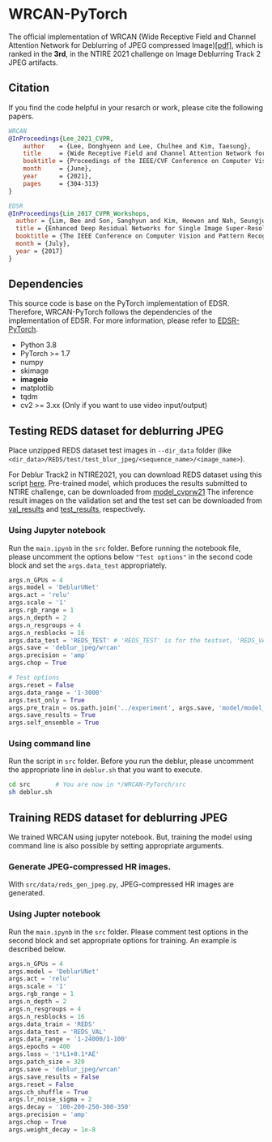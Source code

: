 # WRCAN-PyTorch

The official implementation of WRCAN (Wide Receptive Field and Channel Attention Network for Deblurring of JPEG compressed Image)[[pdf]](https://openaccess.thecvf.com/content/CVPR2021W/NTIRE/papers/Lee_Wide_Receptive_Field_and_Channel_Attention_Network_for_JPEG_Compressed_CVPRW_2021_paper.pdf), which is ranked in the **3rd**, in the NTIRE 2021 challenge on Image Deblurring Track 2 JPEG artifacts.

## Citation
If you find the code helpful in your resarch or work, please cite the following papers.
<!-- paper 정보 추가 (TBA) -->

```bib
WRCAN
@InProceedings{Lee_2021_CVPR,
    author    = {Lee, Donghyeon and Lee, Chulhee and Kim, Taesung},
    title     = {Wide Receptive Field and Channel Attention Network for JPEG Compressed Image Deblurring},
    booktitle = {Proceedings of the IEEE/CVF Conference on Computer Vision and Pattern Recognition (CVPR) Workshops},
    month     = {June},
    year      = {2021},
    pages     = {304-313}
}

EDSR
@InProceedings{Lim_2017_CVPR_Workshops,
  author = {Lim, Bee and Son, Sanghyun and Kim, Heewon and Nah, Seungjun and Lee, Kyoung Mu},
  title = {Enhanced Deep Residual Networks for Single Image Super-Resolution},
  booktitle = {The IEEE Conference on Computer Vision and Pattern Recognition (CVPR) Workshops},
  month = {July},
  year = {2017}
}
```

## Dependencies
This source code is base on the PyTorch implementation of EDSR. 
Therefore, WRCAN-PyTorch follows the dependencies of the implementation of EDSR. 
For more information, please refer to [EDSR-PyTorch](https://github.com/sanghyun-son/EDSR-PyTorch).

* Python 3.8
* PyTorch >= 1.7
* numpy
* skimage
* **imageio**
* matplotlib
* tqdm
* cv2 >= 3.xx (Only if you want to use video input/output)

## Testing REDS dataset for deblurring JPEG
Place unzipped REDS dataset test images in ``--dir_data`` folder (like ``<dir_data>/REDS/test/test_blur_jpeg/<sequence_name>/<image_name>``). 

For Deblur Track2 in NTIRE2021, you can download REDS dataset using this script [here](https://gist.github.com/SeungjunNah/b10d369b92840cb8dd2118dd4f41d643).
Pre-trained model, which produces the results submitted to NTIRE challenge, can be downloaded from [model_cvprw21](https://www.dropbox.com/s/kz7tppzspgkhzux/model_best_patch320_epoch374.pt?dl=0)
The inference result images on the validation set and the test set can be downloaded from [val_results](https://www.dropbox.com/s/vqgzqunxn13ulnv/submission-REDS_VAL_20210320_08-42.tar.gz?dl=0) and [test_results](https://www.dropbox.com/s/t4iwefp71bobqbv/submission-REDS_TEST_20210320_08-59.tar.gz?dl=0), respectively.

### Using Jupyter notebook
Run the ``main.ipynb`` in the ``src`` folder. 
Before running the notebook file, please uncomment the options below ```"Test options"``` in the second code block and set the ``args.data_test`` appropriately.
```python
args.n_GPUs = 4
args.model = 'DeblurUNet'
args.act = 'relu'
args.scale = '1'
args.rgb_range = 1
args.n_depth = 2
args.n_resgroups = 4
args.n_resblocks = 16
args.data_test = 'REDS_TEST' # 'REDS_TEST' is for the testset, 'REDS_VAL' is for the validation set.
args.save = 'deblur_jpeg/wrcan'
args.precision = 'amp'
args.chop = True

# Test options
args.reset = False
args.data_range = '1-3000'
args.test_only = True
args.pre_train = os.path.join('../experiment', args.save, 'model/model_best_patch320_epoch374.pt')
args.save_results = True
args.self_ensemble = True
```

### Using command line
Run the script in ``src`` folder. 
Before you run the deblur, please uncomment the appropriate line in ```deblur.sh``` that you want to execute.
```bash
cd src       # You are now in */WRCAN-PyTorch/src
sh deblur.sh
```
## Training REDS dataset for deblurring JPEG
We trained WRCAN using jupyter notebook. 
But, training the model using command line is also possible by setting appropriate arguments. 

### Generate JPEG-compressed HR images.
With ``src/data/reds_gen_jpeg.py``, JPEG-compressed HR images are generated.

### Using Jupter notebook
Run the ``main.ipynb`` in the ``src`` folder. 
Please comment test options in the second block and set appropriate options for training. An example is described below.
```python
args.n_GPUs = 4
args.model = 'DeblurUNet'
args.act = 'relu'
args.scale = '1'
args.rgb_range = 1
args.n_depth = 2
args.n_resgroups = 4
args.n_resblocks = 16
args.data_train = 'REDS'
args.data_test = 'REDS_VAL'
args.data_range = '1-24000/1-100'
args.epochs = 400
args.loss = '1*L1+0.1*AE'
args.patch_size = 320
args.save = 'deblur_jpeg/wrcan'
args.save_results = False
args.reset = False
args.ch_shuffle = True
args.lr_noise_sigma = 2
args.decay = '100-200-250-300-350'
args.precision = 'amp'
args.chop = True
args.weight_decay = 1e-8
```
